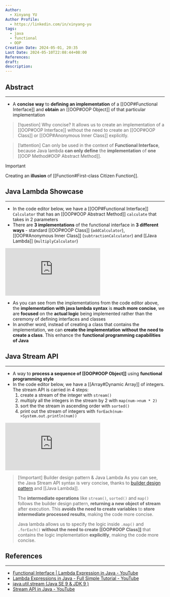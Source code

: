 ```yaml
---
Author:
  - Xinyang YU
Author Profile:
  - https://linkedin.com/in/xinyang-yu
tags:
  - java
  - functional
  - OOP
Creation Date: 2024-05-01, 20:35
Last Date: 2024-05-10T22:08:44+08:00
References: 
draft: 
description: 
---
```

## Abstract
---
- A **concise way** to **defining an implementation** of a [[OOP#Functional Interface]] and **obtain** an [[OOP#OOP Object]] of that particular implementation

>[!question] Why concise?
> It allows us to create an implementation of a [[OOP#OOP Interface]] without the need to create an [[OOP#OOP Class]] or [[OOP#Anonymous Inner Class]] explicitly.

>[!attention]
> Can only be used in the context of **Functional Interface**, because Java lambda **can only define** the **implementation** of **one** [[OOP Method#OOP Abstract Method]].

>[!important]
> Creating an **illusion** of [[Function#First-class Citizen Function]].

## Java Lambda Showcase
---
- In the code editor below, we have a [[OOP#Functional Interface]] `Calculator` that has an [[OOP#OOP Abstract Method]] `calculate` that takes in 2 parameters
- There are **3 implementations** of the functional interface in **3 different ways** - standard [[OOP#OOP Class]] (`addCalculator`), [[OOP#Anonymous Inner Class]] (`subtractionCalculator`) and [[Java Lambda]] (`multiplyCalculator`)


<div class="onecompilerCode-wrapper">
<iframe
 class="onecompilerCode"
 frameBorder="0" 
 src="https://onecompiler.com/embed/java/42bzneeqa?codeChangeEvent=true&theme=dark&hideLanguageSelection=true&hideNew=true&hideNewFileOption=true&availableLanguages=true&hideTitle=true&hideStdin=true" 
 ></iframe>
 </div>

- As you can see from the implementations from the code editor above, the **implementation with java lambda syntax** is **much more concise**, we are **focused** on the **actual logic** being implemented rather than the ceremony of defining interfaces and classes
- In another word, instead of creating a class that contains the implementation, we can **create the implementation** **without the need to create a class**. This enhance the **functional programming capabilities of Java**


## Java Stream API
---
- A way to **process a sequence of [[OOP#OOP Object]]** using **functional programming style**
- In the code editor below, we have a [[Array#Dynamic Array]] of integers. The stream API is carried in 4 steps: 
	1. create a stream of the integer with `stream()`
	2. multiply all the integers in the stream by $2$ with `map(num->num * 2)`
	3. sort the the stream in ascending order with `sorted()`
	4. print out the stream of integers with `forEach(num->System.out.println(num))`

<div class="onecompilerCode-wrapper">
<iframe
 class="onecompilerCode"
 frameBorder="0" 
 src="https://onecompiler.com/embed/java/42c57yr4q?codeChangeEvent=true&theme=dark&hideLanguageSelection=true&hideNew=true&hideNewFileOption=true&availableLanguages=true&hideTitle=true&hideStdin=true" 
 ></iframe>
 </div>

>[!important] Builder design pattern & Java Lambda
> As you can see, the Java Stream API syntax is very concise, thanks to [builder design pattern](https://refactoring.guru/design-patterns/builder) and [[Java Lambda]].
> 
> The **intermediate operations** like `stream()`, `sorted()` and `map()` follows the builder design pattern, **returning a new object of stream** after execution. This **avoids the need to create variables** to **store intermediate processed results**, making the code more concise. 
> 
> Java lambda allows us to specify the logic inside `.map()` and `.forEach()` **without the need to create [[OOP#OOP Class]]** that contains the logic implementation **explicitly**, making the code more concise. 

## References
---
- [Functional Interface | Lambda Expression in Java - YouTube](https://youtu.be/4HC_WyBSDGA?si=OOICd_cJminYkM9y)
- [Lambda Expressions in Java - Full Simple Tutorial - YouTube](https://www.youtube.com/watch?v=tj5sLSFjVj4)
- [java.util.stream (Java SE 9 & JDK 9 )](https://docs.oracle.com/javase/9/docs/api/java/util/stream/package-summary.html#StreamOps)
- [Stream API in Java - YouTube](https://youtu.be/tklkyVa7KZo?si=MqRBFeT0agtwb7Xj)
